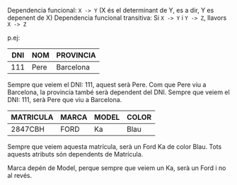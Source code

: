 Dependencia funcional: `X -> Y` (X és el determinant de Y, es a dir, Y es depenent de X)
Dependencia funcional transitiva: Si `X -> Y` i `Y -> Z`, llavors `X -> Z`

p.ej:


| DNI | NOM  | PROVINCIA |
| --- | ---- | --------- |
| 111 | Pere | Barcelona |
Sempre que veiem el DNI: 111, aquest serà Pere. Com que Pere viu a Barcelona, la provincia també serà dependent del DNI.
Sempre que veiem el DNI: 111, serà Pere que viu a Barcelona.


| MATRICULA | MARCA | MODEL | COLOR |
| --------- | ----- | ----- | ----- |
| 2847CBH   | FORD  | Ka    | Blau  |
Sempre que veiem aquesta matrícula, serà un Ford Ka de color Blau.
Tots aquests atributs són dependents de Matrícula.

Marca depén de Model, perque sempre que veiem un Ka, serà un Ford i no al revés.



